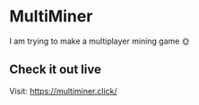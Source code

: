 # MultiMiner

I am trying to make a multiplayer mining game 🌞

## Check it out live
Visit: https://multiminer.click/
